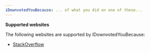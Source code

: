 ```yaml
---
iDownvotedYouBecause: ... of what you did on one of these...
---
```

**Supported websites**

The following websites are supported by IDownvotedYouBecause:
* [StackOverflow](so)
